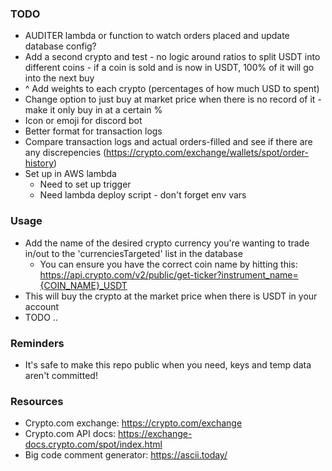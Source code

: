
### TODO
- AUDITER lambda or function to watch orders placed and update database config?
- Add a second crypto and test - no logic around ratios to split USDT into different coins - if a coin is sold and is now in USDT, 100% of it will go into the next buy
- ^ Add weights to each crypto (percentages of how much USD to spent)
- Change option to just buy at market price when there is no record of it - make it only buy in at a certain %
- Icon or emoji for discord bot
- Better format for transaction logs
- Compare transaction logs and actual orders-filled and see if there are any discrepencies (https://crypto.com/exchange/wallets/spot/order-history)
- Set up in AWS lambda
    - Need to set up trigger
    - Need lambda deploy script - don't forget env vars


### Usage
- Add the name of the desired crypto currency you're wanting to trade in/out to the 'currenciesTargeted' list in the database
    - You can ensure you have the correct coin name by hitting this: https://api.crypto.com/v2/public/get-ticker?instrument_name={COIN_NAME}_USDT
- This will buy the crypto at the market price when there is USDT in your account
- TODO ..

### Reminders
- It's safe to make this repo public when you need, keys and temp data aren't committed!

### Resources
- Crypto.com exchange: https://crypto.com/exchange
- Crypto.com API docs: https://exchange-docs.crypto.com/spot/index.html
- Big code comment generator: https://ascii.today/
